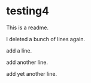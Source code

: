 # testing4

This is a readme.

I deleted a bunch of lines again.

add a line.

add another line.

add yet another line.